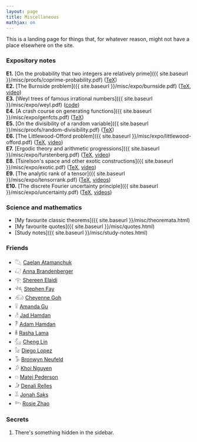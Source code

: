 ```yaml
---
layout: page
title: Miscellaneous
mathjax: on
---
```


This is a landing page for things that, for whatever reason, might not have a place elsewhere on the site.

### Expository notes

__E1.__ [On the probability that two integers are relatively prime]({{ site.baseurl }}/misc/proofs/coprime-probability.pdf) ([TeX](https://raw.githubusercontent.com/marcelgoh/marcelgoh.github.io/master/misc/proofs/coprime-probability.tex))  
__E2.__ [The Burnside problem]({{ site.baseurl }}/misc/expo/burnside.pdf) ([TeX](https://raw.githubusercontent.com/marcelgoh/marcelgoh.github.io/master/misc/expo/burnside.tex), [video](https://youtu.be/GxiFu0tpL_s))  
__E3.__ [Weyl trees of famous irrational numbers]({{ site.baseurl }}/misc/expo/weyl.pdf) ([code](https://github.com/marcelgoh/organic-trees/tree/master/weyl))  
__E4.__ [A crash course on generating functions]({{ site.baseurl }}/misc/expo/genfcts.pdf) ([TeX](https://raw.githubusercontent.com/marcelgoh/marcelgoh.github.io/master/misc/expo/genfcts.tex))  
__E5.__ [On the divisibility of a random variable]({{ site.baseurl }}/misc/proofs/random-divisibility.pdf) ([TeX](https://raw.githubusercontent.com/marcelgoh/marcelgoh.github.io/master/misc/proofs/random-divisibility.tex))  
__E6.__ [The Littlewood-Offord problem]({{ site.baseurl }}/misc/expo/littlewood-offord.pdf) ([TeX](https://raw.githubusercontent.com/marcelgoh/marcelgoh.github.io/master/misc/expo/littlewood-offord.tex), [video](https://youtu.be/ntMfj9G3MQg))  
__E7.__ [Ergodic theory and arithmetic progressions]({{ site.baseurl }}/misc/expo/furstenberg.pdf) ([TeX](https://raw.githubusercontent.com/marcelgoh/marcelgoh.github.io/master/misc/expo/furstenberg.tex), [video](https://youtu.be/Qr59etv0Tsw))  
__E8.__ [Tsirelson's space and other exotic constructions]({{ site.baseurl }}/misc/expo/exotic.pdf) ([TeX](https://raw.githubusercontent.com/marcelgoh/marcelgoh.github.io/master/misc/expo/exotic.tex), [video](https://youtu.be/YMe_Z9YJm9Y))  
__E9.__ [The analytic rank of a tensor]({{ site.baseurl }}/misc/expo/tensorrank.pdf) ([TeX](https://raw.githubusercontent.com/marcelgoh/marcelgoh.github.io/master/misc/expo/tensorrank.tex), [videos](https://youtube.com/playlist?list=PLnTUn2PYmGJSbZK2nDSbRqLdyvIu9Axm7))  
__E10.__ [The discrete Fourier uncertainty principle]({{ site.baseurl }}/misc/expo/uncertainty.pdf) ([TeX](https://raw.githubusercontent.com/marcelgoh/marcelgoh.github.io/master/misc/expo/uncertainty.tex), [videos](https://youtube.com/playlist?list=PLnTUn2PYmGJRxcULXJAQvkRMsN8lu1_zg))  


### Science and mathematics

+ [My favourite classic theorems]({{ site.baseurl }}/misc/theoremata.html)
+ [My favourite quotes]({{ site.baseurl }}/misc/quotes.html)
+ [Study notes]({{ site.baseurl }}/misc/study-notes.html)


### Friends

+ &#78241; [Caelan Atamanchuk](http://caelanatamanchuk.com)
+ &#78553; [Anna Brandenberger](https://abrandenberger.github.io/)
+ &#77952; [Shereen Elaidi](https://shereenelaidi.github.io/)
+ &#78216; [Stephen Fay](https://stephenfay.xyz)
+ &#78064; [Cheyenne Goh](https://cheyennegoh.github.io/)
+ &#78704; [Amanda Gu](https://amandagu.github.io/)
+ &#77874; [Jad Hamdan](https://jadhamdan.github.io/)
+ &#78818; [Adam Hamdan](http://adamhamdan.ca/)
+ &#78764; [Rasha Lama](https://rashalama.com)
+ &#78069; [Cheng Lin](https://cheng-lin.me)
+ &#78048; [Diego Lopez](https://diegolopez.me)
+ &#78179; [Bronwyn Neufeld](https://www.bneufeld.com/)
+ &#77844; [Khoi Nguyen](https://dkhoi148.repl.co)
+ &#78328; [Matej Pederson](https://xjetam.github.io)
+ &#77839; [Denali Relles](https://denali-relles.github.io)
+ &#77857; [Jonah Saks](https://jonahsaks.github.io)
+ &#78264; [Rosie Zhao](https://rosieyzh.github.io/)

### Secrets

1. There's something hidden in the sidebar.

